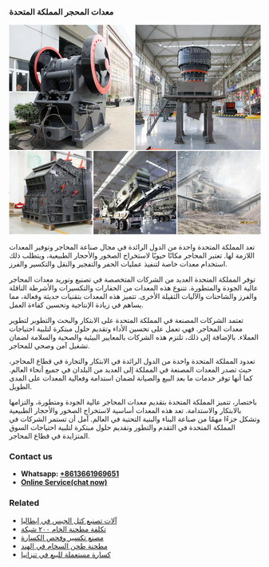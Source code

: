 <h3>معدات المحجر المملكة المتحدة</h3><img src='1701854199.jpg' alt=''><p>تعد المملكة المتحدة واحدة من الدول الرائدة في مجال صناعة المحاجر وتوفير المعدات اللازمة لها. تعتبر المحاجر مكانًا حيويًا لاستخراج الصخور والأحجار الطبيعية، ويتطلب ذلك استخدام معدات خاصة لتنفيذ عمليات الحفر والتفجير والنقل والتكسير والفرز.</p><p>توفر المملكة المتحدة العديد من الشركات المتخصصة في تصنيع وتوريد معدات المحاجر عالية الجودة والمتطورة. تتنوع هذه المعدات من الحفارات والتكسيرات والأشرطة الناقلة والفرز والشاحنات والآليات الثقيلة الأخرى. تتميز هذه المعدات بتقنيات حديثة وفعالة، مما يساهم في زيادة الإنتاجية وتحسين كفاءة العمل.</p><p>تعتمد الشركات المصنعة في المملكة المتحدة على الابتكار والبحث والتطوير لتطوير معدات المحاجر. فهي تعمل على تحسين الأداء وتقديم حلول مبتكرة لتلبية احتياجات العملاء. بالإضافة إلى ذلك، تلتزم هذه الشركات بالمعايير البيئية والصحية والسلامة لضمان تشغيل آمن وصحي للمحاجر.</p><p>تعدود المملكة المتحدة واحدة من الدول الرائدة في الابتكار والتجارة في قطاع المحاجر، حيث تصدر المعدات المصنعة في المملكة إلى العديد من البلدان في جميع أنحاء العالم. كما أنها توفر خدمات ما بعد البيع والصيانة لضمان استدامة وفعالية المعدات على المدى الطويل.</p><p>باختصار، تتميز المملكة المتحدة بتقديم معدات المحاجر عالية الجودة ومتطورة، والتزامها بالابتكار والاستدامة. تعد هذه المعدات أساسية لاستخراج الصخور والأحجار الطبيعية وتشكل جزءًا مهمًا من صناعة البناء والبنية التحتية في العالم. آمل أن تستمر الشركات في المملكة المتحدة في التقدم والتطور وتقديم حلول مبتكرة لتلبية احتياجات السوق المتزايدة في قطاع المحاجر.</p><h3>Contact us</h3><ul><li><strong>Whatsapp:&nbsp;<a href="https://wa.me/8613661969651">+8613661969651</a></strong></li><li><a href="https://swt.shibang-china.com/?git&amp;zhl&amp;معدات المحجر المملكة المتحدة"><strong>Online Service(chat now)</strong></a></li></ul><h3>Related</h3><ul><li><a href='آلات تصنيع كتل الجبس في إيطاليا.md'>آلات تصنيع كتل الجبس في إيطاليا</a></li><li><a href='تكلفة مطحنة الخام ٢٠٠ شبكة.md'>تكلفة مطحنة الخام ٢٠٠ شبكة</a></li><li><a href='مصنع تكسير وفحص الكسارة.md'>مصنع تكسير وفحص الكسارة</a></li><li><a href='مطحنة طحن السخام في الهند.md'>مطحنة طحن السخام في الهند</a></li><li><a href='كسارة مستعملة للبيع في تنزانيا.md'>كسارة مستعملة للبيع في تنزانيا</a></li></ul>